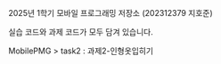 2025년 1학기 모바일 프로그래밍 저장소 (202312379 지호준)

실습 코드와 과제 코드가 모두 담겨 있습니다.

MobilePMG > task2 : 과제2-인형옷입히기 
